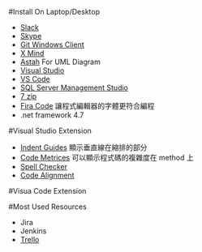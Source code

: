 #Install On Laptop/Desktop
- [Slack](https://slack.com/)
- [Skype](https://www.skype.com/zh-Hant/new/) 
- [Git Windows Client](https://git-for-windows.github.io/) 
- [X Mind](https://git-for-windows.github.io/) 
- [Astah](http://astah.net/editions/community) For UML Diagram
- [Visual Studio](https://www.visualstudio.com/zh-hant/downloads/?rr=https%3A%2F%2Fwww.google.com.tw%2F) 
- [VS Code](https://code.visualstudio.com/download)
- [SQL Server Management Studio](https://docs.microsoft.com/zh-tw/sql/ssms/download-sql-server-management-studio-ssms)
- [7 zip](http://www.7-zip.org/)
- [Fira Code](https://github.com/tonsky/FiraCode) 讓程式編輯器的字體更符合編程
- .net framework 4.7
 


#Visual Studio Extension
- [Indent Guides](https://marketplace.visualstudio.com/items?itemName=SteveDowerMSFT.IndentGuides) 顯示垂直線在縮排的部分
- [Code Metrices](https://marketplace.visualstudio.com/items?itemName=Elisha.CodeMetrices) 可以顯示程式碼的複雜度在 method 上
- [Spell Checker](https://marketplace.visualstudio.com/items?itemName=EWoodruff.VisualStudioSpellCheckerVS2017andLater)
- [Code Alignment](https://marketplace.visualstudio.com/items?itemName=cpmcgrath.Codealignment)

#Visua Code Extension
 

#Most Used Resources
- Jira
- Jenkins
- [Trello](https://trello.com/)


